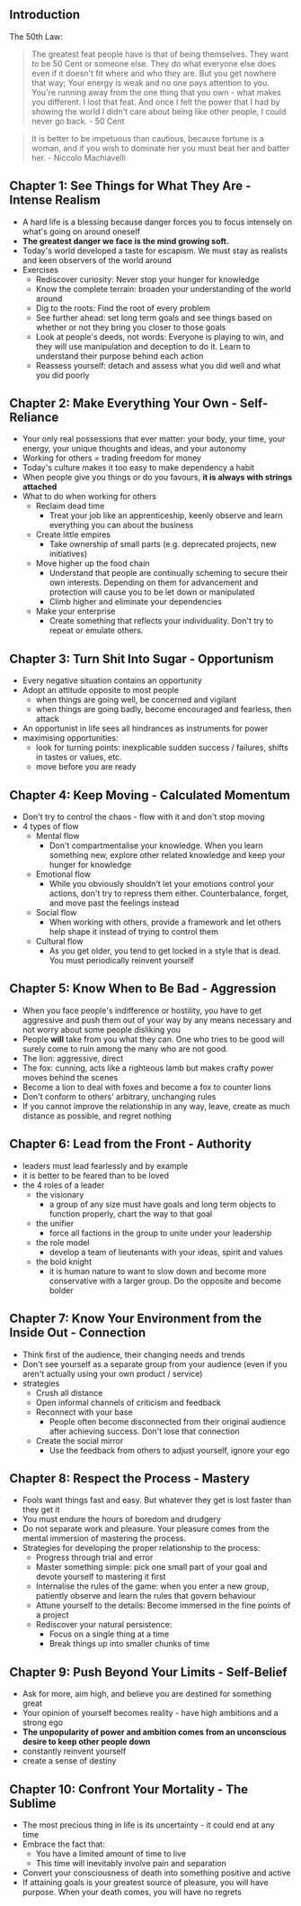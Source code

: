 ## Introduction

The 50th Law:
>The greatest feat people have is that of being themselves. They want to be 50 Cent or someone else. They do what everyone else does even if it doesn't fit where and who they are. But you get nowhere that way; Your energy is weak and no one pays attention to you. You're running away from the one thing that you own - what makes you different. I lost that feat. And once I felt the power that I had by showing the world I didn't care about being like other people, I could never go back. - 50 Cent

> It is better to be impetuous than cautious, because fortune is a woman, and if you wish to dominate her you must beat her and batter her. - Niccolo Machiavelli

## Chapter 1: See Things for What They Are - Intense Realism
- A hard life is a blessing because danger forces you to focus intensely on what's going on around oneself
- **The greatest danger we face is the mind growing soft.**
- Today's world developed a taste for escapism. We must stay as realists and keen observers of the world around
- Exercises
	- Rediscover curiosity: Never stop your hunger for knowledge
	- Know the complete terrain: broaden your understanding of the world around
	- Dig to the roots: Find the root of every problem
	- See further ahead: set long term goals and see things based on whether or not they bring you closer to those goals
	- Look at people's deeds, not words: Everyone is playing to win, and they will use manipulation and deception to do it. Learn to understand their purpose behind each action
	- Reassess yourself: detach and assess what you did well and what you did poorly

## Chapter 2: Make Everything Your Own - Self-Reliance
- Your only real possessions that ever matter: your body, your time, your energy, your unique thoughts and ideas, and your autonomy
- Working for others = trading freedom for money
- Today's culture makes it too easy to make dependency a habit
- When people give you things or do you favours, **it is always with strings attached**
- What to do when working for others
	- Reclaim dead time
		- Treat your job like an apprenticeship, keenly observe and learn everything you can about the business
	- Create little empires
		- Take ownership of small parts (e.g. deprecated projects, new initiatives)
	- Move higher up the food chain
		- Understand that people are continually scheming to secure their own interests. Depending on them for advancement and protection will cause you to be let down or manipulated
		- Climb higher and eliminate your dependencies
	- Make your enterprise
		- Create something that reflects your individuality. Don't try to repeat or emulate others.

## Chapter 3: Turn Shit Into Sugar - Opportunism
- Every negative situation contains an opportunity
- Adopt an attitude opposite to most people
	- when things are going well, be concerned and vigilant
	- when things are going badly, become encouraged and fearless, then attack
- An opportunist in life sees all hindrances as instruments for power
- maximising opportunities:
	- look for turning points: inexplicable sudden success / failures, shifts in tastes or values, etc.
	- move before you are ready

## Chapter 4: Keep Moving - Calculated Momentum
- Don't try to control the chaos - flow with it and don't stop moving
- 4 types of flow
	- Mental flow
		- Don't compartmentalise your knowledge. When you learn something new, explore other related knowledge and keep your hunger for knowledge
	- Emotional flow
		- While you obviously shouldn't let your emotions control your actions, don't try to repress them either. Counterbalance, forget, and move past the feelings instead
	- Social flow
		- When working with others, provide a framework and let others help shape it instead of trying to control them
	- Cultural flow
		- As you get older, you tend to get locked in a style that is dead. You must periodically reinvent yourself

## Chapter 5: Know When to Be Bad - Aggression
- When you face people's indifference or hostility, you have to get aggressive and push them out of your way by any means necessary and not worry about some people disliking you
- People **will** take from you what they can. One who tries to be good will surely come to ruin among the many who are not good.
- The lion: aggressive, direct
- The fox: cunning, acts like a righteous lamb but makes crafty power moves behind the scenes
- Become a lion to deal with foxes and become a fox to counter lions
- Don't conform to others' arbitrary, unchanging rules
- If you cannot improve the relationship in any way, leave, create as much distance as possible, and regret nothing

## Chapter 6: Lead from the Front - Authority
- leaders must lead fearlessly and by example
- it is better to be feared than to be loved
- the 4 roles of a leader
	- the visionary
		- a group of any size must have goals and long term objects to function properly, chart the way to that goal
	- the unifier
		- force all factions in the group to unite under your leadership
	- the role model
		- develop a team of lieutenants with your ideas, spirit and values
	- the bold knight
		- it is human nature to want to slow down and become more conservative with a larger group. Do the opposite and become bolder

## Chapter 7: Know Your Environment from the Inside Out - Connection
- Think first of the audience, their changing needs and trends
- Don't see yourself as a separate group from your audience (even if you aren't actually using your own product / service)
- strategies
	- Crush all distance
	- Open informal channels of criticism and feedback
	- Reconnect with your base
		- People often become disconnected from their original audience after achieving success. Don't lose that connection
	- Create the social mirror
		- Use the feedback from others to adjust yourself, ignore your ego
## Chapter 8: Respect the Process - Mastery
- Fools want things fast and easy. But whatever they get is lost faster than they get it
- You must endure the hours of boredom and drudgery
- Do not separate work and pleasure. Your pleasure comes from the mental immersion of mastering the process.
- Strategies for developing the proper relationship to the process:
	- Progress through trial and error
	- Master something simple: pick one small part of your goal and devote yourself to mastering it first
	- Internalise the rules of the game: when you enter a new group, patiently observe and learn the rules that govern behaviour
	- Attune yourself to the details: Become immersed in the fine points of a project
	- Rediscover your natural persistence: 
		- Focus on a single thing at a time
		- Break things up into smaller chunks of time

## Chapter 9: Push Beyond Your Limits - Self-Belief
- Ask for more, aim high, and believe you are destined for something great
- Your opinion of yourself becomes reality - have high ambitions and a strong ego
- **The unpopularity of power and ambition comes from an unconscious desire to keep other people down**
- constantly reinvent yourself
- create a sense of destiny

## Chapter 10: Confront Your Mortality - The Sublime
- The most precious thing in life is its uncertainty - it could end at any time
- Embrace the fact that:
	- You have a limited amount of time to live
	- This time will inevitably involve pain and separation
- Convert your consciousness of death into something positive and active
- If attaining goals is your greatest source of pleasure, you will have purpose. When your death comes, you will have no regrets
